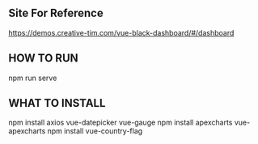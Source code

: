 ## Site For Reference
https://demos.creative-tim.com/vue-black-dashboard/#/dashboard


## HOW TO RUN
npm run serve


## WHAT TO INSTALL
npm install axios vue-datepicker vue-gauge
npm install apexcharts vue-apexcharts
npm install vue-country-flag

##
